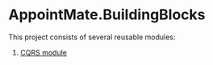 ﻿# AppointMate.BuildingBlocks

This project consists of several reusable modules:
1. [CQRS module](/AppointMate/src/BuildingBlocks/AppointMate.BuildingBlocks/docs/CQRS/cqrs.md)